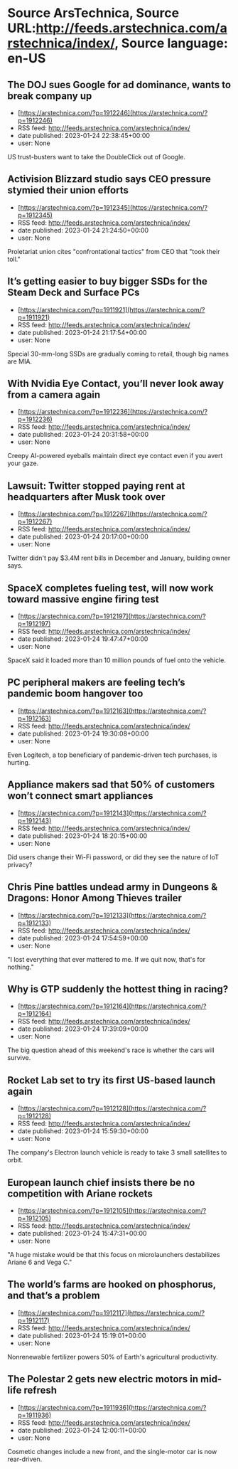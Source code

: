 # Source ArsTechnica, Source URL:http://feeds.arstechnica.com/arstechnica/index/, Source language: en-US

## The DOJ sues Google for ad dominance, wants to break company up
 - [https://arstechnica.com/?p=1912246](https://arstechnica.com/?p=1912246)
 - RSS feed: http://feeds.arstechnica.com/arstechnica/index/
 - date published: 2023-01-24 22:38:45+00:00
 - user: None

US trust-busters want to take the DoubleClick out of Google.

## Activision Blizzard studio says CEO pressure stymied their union efforts
 - [https://arstechnica.com/?p=1912345](https://arstechnica.com/?p=1912345)
 - RSS feed: http://feeds.arstechnica.com/arstechnica/index/
 - date published: 2023-01-24 21:24:50+00:00
 - user: None

Proletariat union cites "confrontational tactics" from CEO that "took their toll."

## It’s getting easier to buy bigger SSDs for the Steam Deck and Surface PCs
 - [https://arstechnica.com/?p=1911921](https://arstechnica.com/?p=1911921)
 - RSS feed: http://feeds.arstechnica.com/arstechnica/index/
 - date published: 2023-01-24 21:17:54+00:00
 - user: None

Special 30-mm-long SSDs are gradually coming to retail, though big names are MIA.

## With Nvidia Eye Contact, you’ll never look away from a camera again
 - [https://arstechnica.com/?p=1912236](https://arstechnica.com/?p=1912236)
 - RSS feed: http://feeds.arstechnica.com/arstechnica/index/
 - date published: 2023-01-24 20:31:58+00:00
 - user: None

Creepy AI-powered eyeballs maintain direct eye contact even if you avert your gaze.

## Lawsuit: Twitter stopped paying rent at headquarters after Musk took over
 - [https://arstechnica.com/?p=1912267](https://arstechnica.com/?p=1912267)
 - RSS feed: http://feeds.arstechnica.com/arstechnica/index/
 - date published: 2023-01-24 20:17:00+00:00
 - user: None

Twitter didn't pay $3.4M rent bills in December and January, building owner says.

## SpaceX completes fueling test, will now work toward massive engine firing test
 - [https://arstechnica.com/?p=1912197](https://arstechnica.com/?p=1912197)
 - RSS feed: http://feeds.arstechnica.com/arstechnica/index/
 - date published: 2023-01-24 19:47:47+00:00
 - user: None

SpaceX said it loaded more than 10 million pounds of fuel onto the vehicle.

## PC peripheral makers are feeling tech’s pandemic boom hangover too
 - [https://arstechnica.com/?p=1912163](https://arstechnica.com/?p=1912163)
 - RSS feed: http://feeds.arstechnica.com/arstechnica/index/
 - date published: 2023-01-24 19:30:08+00:00
 - user: None

Even Logitech, a top beneficiary of pandemic-driven tech purchases, is hurting.

## Appliance makers sad that 50% of customers won’t connect smart appliances
 - [https://arstechnica.com/?p=1912143](https://arstechnica.com/?p=1912143)
 - RSS feed: http://feeds.arstechnica.com/arstechnica/index/
 - date published: 2023-01-24 18:20:15+00:00
 - user: None

Did users change their Wi-Fi password, or did they see the nature of IoT privacy?

## Chris Pine battles undead army in Dungeons & Dragons: Honor Among Thieves trailer
 - [https://arstechnica.com/?p=1912133](https://arstechnica.com/?p=1912133)
 - RSS feed: http://feeds.arstechnica.com/arstechnica/index/
 - date published: 2023-01-24 17:54:59+00:00
 - user: None

"I lost everything that ever mattered to me. If we quit now, that's for nothing."

## Why is GTP suddenly the hottest thing in racing?
 - [https://arstechnica.com/?p=1912164](https://arstechnica.com/?p=1912164)
 - RSS feed: http://feeds.arstechnica.com/arstechnica/index/
 - date published: 2023-01-24 17:39:09+00:00
 - user: None

The big question ahead of this weekend's race is whether the cars will survive.

## Rocket Lab set to try its first US-based launch again
 - [https://arstechnica.com/?p=1912128](https://arstechnica.com/?p=1912128)
 - RSS feed: http://feeds.arstechnica.com/arstechnica/index/
 - date published: 2023-01-24 15:59:30+00:00
 - user: None

The company's Electron launch vehicle is ready to take 3 small satellites to orbit.

## European launch chief insists there be no competition with Ariane rockets
 - [https://arstechnica.com/?p=1912105](https://arstechnica.com/?p=1912105)
 - RSS feed: http://feeds.arstechnica.com/arstechnica/index/
 - date published: 2023-01-24 15:47:31+00:00
 - user: None

"A huge mistake would be that this focus on microlaunchers destabilizes Ariane 6 and Vega C."

## The world’s farms are hooked on phosphorus, and that’s a problem
 - [https://arstechnica.com/?p=1912117](https://arstechnica.com/?p=1912117)
 - RSS feed: http://feeds.arstechnica.com/arstechnica/index/
 - date published: 2023-01-24 15:19:01+00:00
 - user: None

Nonrenewable fertilizer powers 50% of Earth's agricultural productivity.

## The Polestar 2 gets new electric motors in mid-life refresh
 - [https://arstechnica.com/?p=1911936](https://arstechnica.com/?p=1911936)
 - RSS feed: http://feeds.arstechnica.com/arstechnica/index/
 - date published: 2023-01-24 12:00:11+00:00
 - user: None

Cosmetic changes include a new front, and the single-motor car is now rear-driven.
